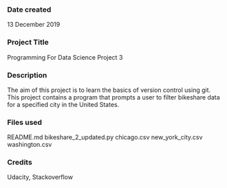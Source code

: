 ### Date created
13 December 2019

### Project Title
Programming For Data Science Project 3 

### Description
The aim of this project is to learn the basics of version control using git.  This project contains a program that prompts a user to filter bikeshare data for a specified city in the United States.

### Files used
README.md
bikeshare_2_updated.py
chicago.csv
new_york_city.csv
washington.csv

### Credits
Udacity, Stackoverflow

